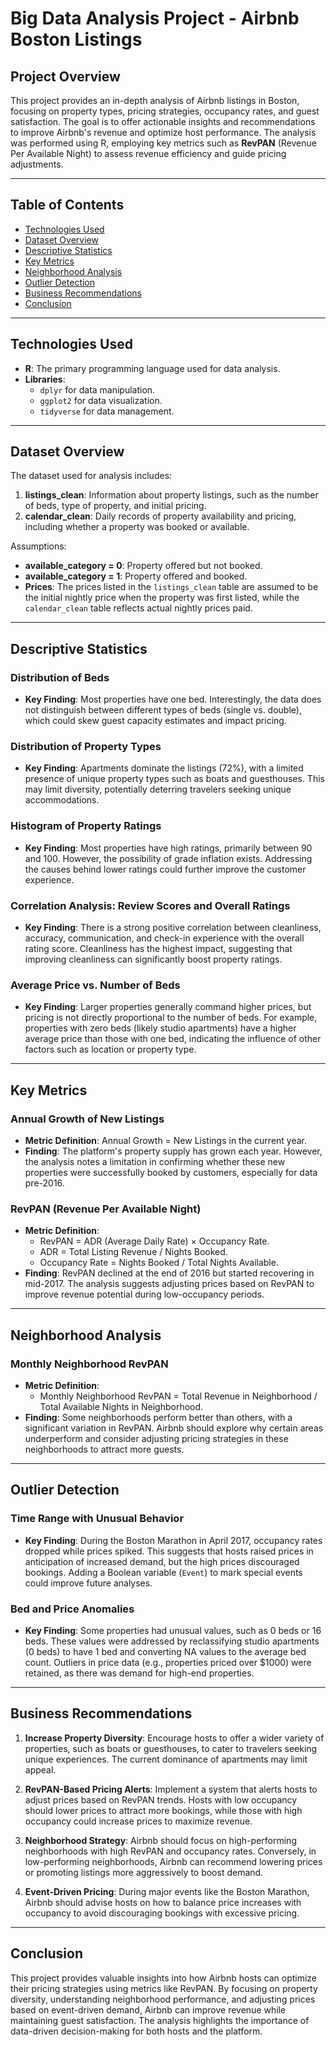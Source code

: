 # Big Data Analysis Project - Airbnb Boston Listings

## Project Overview

This project provides an in-depth analysis of Airbnb listings in Boston, focusing on property types, pricing strategies, occupancy rates, and guest satisfaction. The goal is to offer actionable insights and recommendations to improve Airbnb's revenue and optimize host performance. The analysis was performed using R, employing key metrics such as **RevPAN** (Revenue Per Available Night) to assess revenue efficiency and guide pricing adjustments.

---

## Table of Contents
- [Technologies Used](#technologies-used)
- [Dataset Overview](#dataset-overview)
- [Descriptive Statistics](#descriptive-statistics)
- [Key Metrics](#key-metrics)
- [Neighborhood Analysis](#neighborhood-analysis)
- [Outlier Detection](#outlier-detection)
- [Business Recommendations](#business-recommendations)
- [Conclusion](#conclusion)

---

## Technologies Used
- **R**: The primary programming language used for data analysis.
- **Libraries**: 
  - `dplyr` for data manipulation.
  - `ggplot2` for data visualization.
  - `tidyverse` for data management.

---

## Dataset Overview

The dataset used for analysis includes:
1. **listings_clean**: Information about property listings, such as the number of beds, type of property, and initial pricing.
2. **calendar_clean**: Daily records of property availability and pricing, including whether a property was booked or available.

Assumptions:
- **available_category = 0**: Property offered but not booked.
- **available_category = 1**: Property offered and booked.
- **Prices**: The prices listed in the `listings_clean` table are assumed to be the initial nightly price when the property was first listed, while the `calendar_clean` table reflects actual nightly prices paid.

---

## Descriptive Statistics

### Distribution of Beds
- **Key Finding**: Most properties have one bed. Interestingly, the data does not distinguish between different types of beds (single vs. double), which could skew guest capacity estimates and impact pricing.
  
### Distribution of Property Types
- **Key Finding**: Apartments dominate the listings (72%), with a limited presence of unique property types such as boats and guesthouses. This may limit diversity, potentially deterring travelers seeking unique accommodations.
  
### Histogram of Property Ratings
- **Key Finding**: Most properties have high ratings, primarily between 90 and 100. However, the possibility of grade inflation exists. Addressing the causes behind lower ratings could further improve the customer experience.

### Correlation Analysis: Review Scores and Overall Ratings
- **Key Finding**: There is a strong positive correlation between cleanliness, accuracy, communication, and check-in experience with the overall rating score. Cleanliness has the highest impact, suggesting that improving cleanliness can significantly boost property ratings.

### Average Price vs. Number of Beds
- **Key Finding**: Larger properties generally command higher prices, but pricing is not directly proportional to the number of beds. For example, properties with zero beds (likely studio apartments) have a higher average price than those with one bed, indicating the influence of other factors such as location or property type.

---

## Key Metrics

### Annual Growth of New Listings
- **Metric Definition**: Annual Growth = New Listings in the current year.
- **Finding**: The platform's property supply has grown each year. However, the analysis notes a limitation in confirming whether these new properties were successfully booked by customers, especially for data pre-2016.

### RevPAN (Revenue Per Available Night)
- **Metric Definition**: 
  - RevPAN = ADR (Average Daily Rate) × Occupancy Rate.
  - ADR = Total Listing Revenue / Nights Booked.
  - Occupancy Rate = Nights Booked / Total Nights Available.
- **Finding**: RevPAN declined at the end of 2016 but started recovering in mid-2017. The analysis suggests adjusting prices based on RevPAN to improve revenue potential during low-occupancy periods.

---

## Neighborhood Analysis

### Monthly Neighborhood RevPAN
- **Metric Definition**: 
  - Monthly Neighborhood RevPAN = Total Revenue in Neighborhood / Total Available Nights in Neighborhood.
- **Finding**: Some neighborhoods perform better than others, with a significant variation in RevPAN. Airbnb should explore why certain areas underperform and consider adjusting pricing strategies in these neighborhoods to attract more guests.

---

## Outlier Detection

### Time Range with Unusual Behavior
- **Key Finding**: During the Boston Marathon in April 2017, occupancy rates dropped while prices spiked. This suggests that hosts raised prices in anticipation of increased demand, but the high prices discouraged bookings. Adding a Boolean variable (`Event`) to mark special events could improve future analyses.

### Bed and Price Anomalies
- **Key Finding**: Some properties had unusual values, such as 0 beds or 16 beds. These values were addressed by reclassifying studio apartments (0 beds) to have 1 bed and converting NA values to the average bed count. Outliers in price data (e.g., properties priced over $1000) were retained, as there was demand for high-end properties.

---

## Business Recommendations

1. **Increase Property Diversity**: Encourage hosts to offer a wider variety of properties, such as boats or guesthouses, to cater to travelers seeking unique experiences. The current dominance of apartments may limit appeal.
   
2. **RevPAN-Based Pricing Alerts**: Implement a system that alerts hosts to adjust prices based on RevPAN trends. Hosts with low occupancy should lower prices to attract more bookings, while those with high occupancy could increase prices to maximize revenue.

3. **Neighborhood Strategy**: Airbnb should focus on high-performing neighborhoods with high RevPAN and occupancy rates. Conversely, in low-performing neighborhoods, Airbnb can recommend lowering prices or promoting listings more aggressively to boost demand.

4. **Event-Driven Pricing**: During major events like the Boston Marathon, Airbnb should advise hosts on how to balance price increases with occupancy to avoid discouraging bookings with excessive pricing.

--- 

## Conclusion

This project provides valuable insights into how Airbnb hosts can optimize their pricing strategies using metrics like RevPAN. By focusing on property diversity, understanding neighborhood performance, and adjusting prices based on event-driven demand, Airbnb can improve revenue while maintaining guest satisfaction. The analysis highlights the importance of data-driven decision-making for both hosts and the platform.
